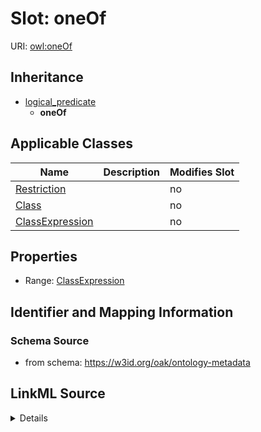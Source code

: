

# Slot: oneOf

URI: [owl:oneOf](http://www.w3.org/2002/07/owl#oneOf)




## Inheritance

* [logical_predicate](logical_predicate.md)
    * **oneOf**






## Applicable Classes

| Name | Description | Modifies Slot |
| --- | --- | --- |
| [Restriction](Restriction.md) |  |  no  |
| [Class](Class.md) |  |  no  |
| [ClassExpression](ClassExpression.md) |  |  no  |







## Properties

* Range: [ClassExpression](ClassExpression.md)





## Identifier and Mapping Information







### Schema Source


* from schema: https://w3id.org/oak/ontology-metadata




## LinkML Source

<details>
```yaml
name: oneOf
from_schema: https://w3id.org/oak/ontology-metadata
rank: 1000
is_a: logical_predicate
slot_uri: owl:oneOf
alias: oneOf
domain_of:
- ClassExpression
range: ClassExpression

```
</details>